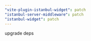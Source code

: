 ```yaml
---
"vite-plugin-istanbul-widget": patch
"istanbul-server-middleware": patch
"istanbul-widget": patch
---
```


upgrade deps
  
